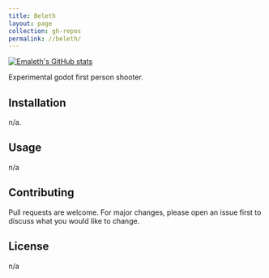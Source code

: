 ```yaml
---
title: Beleth
layout: page
collection: gh-repos
permalink: //beleth/
---
```


[![Emaleth's GitHub stats](https://github-readme-stats.vercel.app/api?username=Emaleth/Beleth&count_private=true&include_all_commits=true&show_icons=true&theme=radical)](https://github.com/anuraghazra/github-readme-stats)

Experimental godot first person shooter.
<!--more-->
## Installation

n/a.


## Usage

n/a

## Contributing
Pull requests are welcome. For major changes, please open an issue first to discuss what you would like to change.


## License
n/a
